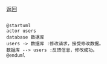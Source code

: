  [返回](https://github.com/Wangfan212/is_analysis/blob/master/test6/rechage_info.md)
```

@startuml
actor users
database 数据库
users -> 数据库 :修改请求，接受修改数据。
数据库 --> users :反馈信息，修改成功。
@enduml

```